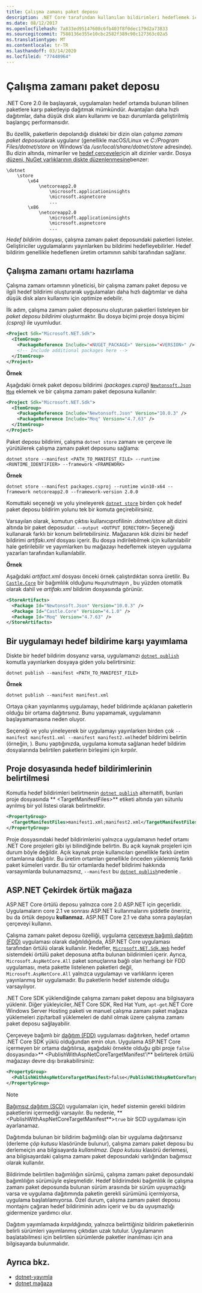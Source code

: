 ```yaml
---
title: Çalışma zamanı paket deposu
description: .NET Core tarafından kullanılan bildirimleri hedeflemek için çalışma zamanı paket deposunu nasıl kullanacağınızı öğrenin.
ms.date: 08/12/2017
ms.openlocfilehash: 7a833ed95147608c6fb403f8f0dec179d2a73833
ms.sourcegitcommit: 7588136e355e10cbc2582f389c90c127363c02a5
ms.translationtype: MT
ms.contentlocale: tr-TR
ms.lasthandoff: 03/14/2020
ms.locfileid: "77448964"
---
```

# <a name="runtime-package-store"></a>Çalışma zamanı paket deposu

.NET Core 2.0 ile başlayarak, uygulamaları hedef ortamda bulunan bilinen paketlere karşı paketleyip dağıtmak mümkündür. Avantajları daha hızlı dağıtımlar, daha düşük disk alanı kullanımı ve bazı durumlarda geliştirilmiş başlangıç performansıdır.

Bu özellik, paketlerin depolandığı diskteki bir dizin olan *çalışma zamanı paket deposu*olarak uygulanır (genellikle macOS/Linux ve *C:/Program Files/dotnet/store* on Windows'da */usr/local/share/dotnet/store* adresinde). Bu dizin altında, mimariler ve [hedef çerçeveler](../../standard/frameworks.md)için alt dizinler vardır. Dosya [düzeni, NuGet varlıklarının diskte düzenlenmesine](/nuget/create-packages/supporting-multiple-target-frameworks#framework-version-folder-structure)benzer:

```
\dotnet
    \store
        \x64
            \netcoreapp2.0
                \microsoft.applicationinsights
                \microsoft.aspnetcore
                ...
        \x86
            \netcoreapp2.0
                \microsoft.applicationinsights
                \microsoft.aspnetcore
                ...
```

*Hedef bildirim* dosyası, çalışma zamanı paket deposundaki paketleri listeler. Geliştiriciler uygulamalarını yayınlarken bu bildirimi hedefleyebilirler. Hedef bildirim genellikle hedeflenen üretim ortamının sahibi tarafından sağlanır.

## <a name="preparing-a-runtime-environment"></a>Çalışma zamanı ortamı hazırlama

Çalışma zamanı ortamının yöneticisi, bir çalışma zamanı paket deposu ve ilgili hedef bildirimi oluşturarak uygulamaları daha hızlı dağıtımlar ve daha düşük disk alanı kullanımı için optimize edebilir.

İlk adım, çalışma zamanı paket deposunu oluşturan paketleri listeleyen bir *paket deposu bildirimi* oluşturmaktır. Bu dosya biçimi proje dosya biçimi *(csproj)* ile uyumludur.

```xml
<Project Sdk="Microsoft.NET.Sdk">
  <ItemGroup>
    <PackageReference Include="<NUGET_PACKAGE>" Version="<VERSION>" />
    <!-- Include additional packages here -->
  </ItemGroup>
</Project>
```

**Örnek**

Aşağıdaki örnek paket deposu bildirimi *(packages.csproj)* [`Newtonsoft.Json`](https://www.nuget.org/packages/Newtonsoft.Json/) [`Moq`](https://www.nuget.org/packages/moq/) eklemek ve bir çalışma zamanı paket deposuna kullanılır:

```xml
<Project Sdk="Microsoft.NET.Sdk">
  <ItemGroup>
    <PackageReference Include="Newtonsoft.Json" Version="10.0.3" />
    <PackageReference Include="Moq" Version="4.7.63" />
  </ItemGroup>
</Project>
```

Paket deposu bildirimi, çalışma `dotnet store` zamanı ve çerçeve ile yürütülerek çalışma zamanı paket deposunu sağlama:

```dotnetcli
dotnet store --manifest <PATH_TO_MANIFEST_FILE> --runtime <RUNTIME_IDENTIFIER> --framework <FRAMEWORK>
```

**Örnek**

```dotnetcli
dotnet store --manifest packages.csproj --runtime win10-x64 --framework netcoreapp2.0 --framework-version 2.0.0
```

Komuttaki seçeneği ve yolu yineleyerek [`dotnet store`](../tools/dotnet-store.md) birden çok hedef paket deposu bildirim yolunu tek bir komuta geçirebilirsiniz.

Varsayılan olarak, komutun çıktısı kullanıcıprofilinin *.dotnet/store* alt dizini altında bir paket deposudur. `--output <OUTPUT_DIRECTORY>` Seçeneği kullanarak farklı bir konum belirtebilirsiniz. Mağazanın kök dizini bir hedef bildirimi *artifakı.xml* dosyası içerir. Bu dosya indirilebilmek için kullanılabilir hale getirilebilir ve yayımlarken bu mağazayı hedeflemek isteyen uygulama yazarları tarafından kullanılabilir.

**Örnek**

Aşağıdaki *artifact.xml* dosyası önceki örnek çalıştırdıktan sonra üretilir. Bu [`Castle.Core`](https://www.nuget.org/packages/Castle.Core/) bir bağımlılık olduğunu `Moq`unutmayın , bu yüzden otomatik olarak dahil ve *artifakı.xml* bildirim dosyasında görünür.

```xml
<StoreArtifacts>
  <Package Id="Newtonsoft.Json" Version="10.0.3" />
  <Package Id="Castle.Core" Version="4.1.0" />
  <Package Id="Moq" Version="4.7.63" />
</StoreArtifacts>
```

## <a name="publishing-an-app-against-a-target-manifest"></a>Bir uygulamayı hedef bildirime karşı yayımlama

Diskte bir hedef bildirim dosyanız varsa, uygulamanızı [`dotnet publish`](../tools/dotnet-publish.md) komutla yayınlarken dosyaya giden yolu belirtirsiniz:

```dotnetcli
dotnet publish --manifest <PATH_TO_MANIFEST_FILE>
```

**Örnek**

```dotnetcli
dotnet publish --manifest manifest.xml
```

Ortaya çıkan yayınlanmış uygulamayı, hedef bildirimde açıklanan paketlerin olduğu bir ortama dağıtırsınız. Bunu yapamamak, uygulamanın başlayamamasına neden oluyor.

Seçeneği ve yolu yineleyerek bir uygulamayı yayınlarken birden çok `--manifest manifest1.xml --manifest manifest2.xml`hedef bildirimi belirtin (örneğin, ). Bunu yaptığınızda, uygulama komuta sağlanan hedef bildirim dosyalarında belirtilen paketlerin birleşimi için kırpılır.

## <a name="specifying-target-manifests-in-the-project-file"></a>Proje dosyasında hedef bildirimlerinin belirtilmesi

Komutla hedef bildirimleri belirtmenin [`dotnet publish`](../tools/dotnet-publish.md) alternatifi, bunları proje dosyasında ** \<TargetManifestFiles>** etiketi altında yarı sütunlu ayrılmış bir yol listesi olarak belirtmektir.

```xml
<PropertyGroup>
  <TargetManifestFiles>manifest1.xml;manifest2.xml</TargetManifestFiles>
</PropertyGroup>
```

Proje dosyasındaki hedef bildirimlerini yalnızca uygulamanın hedef ortamı .NET Core projeleri gibi iyi bilindiğinde belirtin. Bu açık kaynak projeleri için durum böyle değildir. Açık kaynak proje kullanıcıları genellikle farklı üretim ortamlarına dağıtılır. Bu üretim ortamları genellikle önceden yüklenmiş farklı paket kümeleri vardır. Bu tür ortamlarda hedef bildirimi hakkında varsayımlarda bulunamazsınız, `--manifest` bu [`dotnet publish`](../tools/dotnet-publish.md)nedenle .

## <a name="aspnet-core-implicit-store"></a>ASP.NET Çekirdek örtük mağaza

ASP.NET Core örtülü deposu yalnızca core 2.0 ASP.NET için geçerlidir. Uygulamaların core 2.1 ve sonrası ASP.NET kullanmalarını şiddetle öneririz, bu da örtük depoyu **kullanmaz.** ASP.NET Core 2.1 ve daha sonra paylaşılan çerçeveyi kullanın.

Çalışma zamanı paket deposu özelliği, uygulama [çerçeveye bağımlı dağıtım (FDD)](index.md#publish-runtime-dependent) uygulaması olarak dağıtıldığında, ASP.NET Core uygulaması tarafından örtülü olarak kullanılır. Hedefler, [`Microsoft.NET.Sdk.Web`](https://github.com/aspnet/websdk) hedef sistemdeki örtülü paket deposuna atıfta bulunan bildirimleri içerir. Ayrıca, `Microsoft.AspNetCore.All` paket sonuçlarına bağlı olan herhangi bir FDD uygulaması, meta pakette listelenen paketleri değil, `Microsoft.AspNetCore.All` yalnızca uygulamayı ve varlıklarını içeren yayınlanmış bir uygulamadır. Bu paketlerin hedef sistemde olduğu varsayılıyor.

.NET Core SDK yüklendiğinde çalışma zamanı paket deposu ana bilgisayara yüklenir. Diğer yükleyiciler,.NET Core SDK, Red Hat Yum, `apt-get`.NET Core Windows Server Hosting paketi ve manuel çalışma zamanı paket mağaza yüklemeleri zip/tarball yüklemeleri de dahil olmak üzere çalışma zamanı paket deposu sağlayabilir.

Çerçeveye bağımlı bir [dağıtım (FDD)](index.md#publish-runtime-dependent) uygulaması dağıtırken, hedef ortamın .NET Core SDK yüklü olduğundan emin olun. Uygulama ASP.NET Core içermeyen bir ortama dağıtılırsa, aşağıdaki örnekte olduğu gibi proje `false` dosyasında>** \<PublishWithAspNetCoreTargetManifest'i** belirterek örtülü mağazayı devre dışı bırakabilirsiniz:

```xml
<PropertyGroup>
  <PublishWithAspNetCoreTargetManifest>false</PublishWithAspNetCoreTargetManifest>
</PropertyGroup>
```

> [!NOTE]
> [Bağımsız dağıtım (SCD)](index.md#publish-self-contained) uygulamaları için, hedef sistemin gerekli bildirim paketlerini içermediği varsayılır. Bu nedenle, ** \<PublishWithAspNetCoreTargetManifest**>`true` bir SCD uygulaması için ayarlanamaz.

Dağıtımda bulunan bir bildirim bağımlılığı olan bir uygulama dağıtırsanız (derleme *çöp kutusu* klasöründe bulunur), çalışma zamanı paket deposu bu derlemeiçin ana bilgisayarda *kullanılmaz.* *Depo kutusu* klasörü derlemesi, ana bilgisayardaki çalışma zamanı paket deposundaki varlığından bağımsız olarak kullanılır.

Bildirimde belirtilen bağımlılığın sürümü, çalışma zamanı paket deposundaki bağımlılığın sürümüyle eşleşmelidir. Hedef bildirimdeki bağımlılık ile çalışma zamanı paket deposunda bulunan sürüm arasında bir sürüm uyuşmazlığı varsa ve uygulama dağıtımında paketin gerekli sürümünü içermiyorsa, uygulama başlatılamıyorsa. Özel durum, çalışma zamanı paket deposu montajını çağıran hedef bildiriminin adını içerir ve bu da uyuşmazlığı gidermenize yardımcı olur.

Dağıtım yayımlamada *kırpıldığında,* yalnızca belirttiğiniz bildirim paketlerinin belirli sürümleri yayımlanmış çıktıdan uzak tutulur. Uygulamanın başlatabilmesi için belirtilen sürümlerde paketler inanılması için ana bilgisayarda bulunmalıdır.

## <a name="see-also"></a>Ayrıca bkz.

- [dotnet-yayımla](../tools/dotnet-publish.md)
- [dotnet mağaza](../tools/dotnet-store.md)
